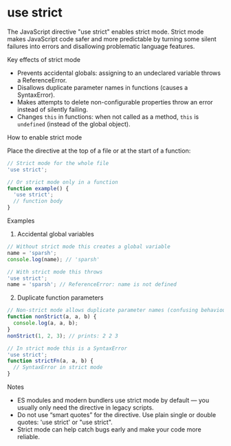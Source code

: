 # use strict

The JavaScript directive "use strict" enables strict mode. Strict mode makes JavaScript code safer and
more predictable by turning some silent failures into errors and disallowing problematic language features.

Key effects of strict mode

- Prevents accidental globals: assigning to an undeclared variable throws a ReferenceError.
- Disallows duplicate parameter names in functions (causes a SyntaxError).
- Makes attempts to delete non-configurable properties throw an error instead of silently failing.
- Changes `this` in functions: when not called as a method, `this` is `undefined` (instead of the global object).

How to enable strict mode

Place the directive at the top of a file or at the start of a function:

```javascript
// Strict mode for the whole file
'use strict';

// Or strict mode only in a function
function example() {
  'use strict';
  // function body
}
```

Examples

1) Accidental global variables

```javascript
// Without strict mode this creates a global variable
name = 'sparsh';
console.log(name); // 'sparsh'

// With strict mode this throws
'use strict';
name = 'sparsh'; // ReferenceError: name is not defined
```

2) Duplicate function parameters

```javascript
// Non-strict mode allows duplicate parameter names (confusing behaviour)
function nonStrict(a, a, b) {
  console.log(a, a, b);
}
nonStrict(1, 2, 3); // prints: 2 2 3

// In strict mode this is a SyntaxError
'use strict';
function strictFn(a, a, b) {
  // SyntaxError in strict mode
}
```

Notes

- ES modules and modern bundlers use strict mode by default — you usually only need the directive in
  legacy scripts.
- Do not use “smart quotes” for the directive. Use plain single or double quotes: 'use strict' or "use strict".
- Strict mode can help catch bugs early and make your code more reliable.
